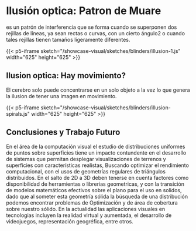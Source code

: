# Ilusión optica: Patron de Muare

es un patrón de interferencia que se forma cuando se superponen dos rejillas de líneas, ya sean rectas o curvas, con un cierto ángulo2​ o cuando tales rejillas tienen tamaños ligeramente diferentes.

{{< p5-iframe sketch="/showcase-visual/sketches/blinders/illusion-1.js" width="625" height="625" >}}

## Ilusion optica: Hay movimiento?

El cerebro solo puede concentrarse en un solo objeto a la vez lo que genera la ilusion de tener una imagen en movimiento.

{{< p5-iframe sketch="/showcase-visual/sketches/blinders/illusion-spirals.js" width="625" height="625" >}}

## Conclusiones y Trabajo Futuro

En el área de la computación visual el estudio de distribuciones uniformes de puntos sobre superficies tiene un impacto contundente en el desarrollo de sistemas que permitan desplegar visualizaciones de terrenos y superficies con características realistas, Buscando optimizar el rendimiento computacional, con el usos de geometrías regulares de triángulos distribuidos. En el salto de 2D a 3D deben tenerse en cuenta factores como disponibilidad de herramientas o librerias geometricas, y con la transición de modelos matemáticos efectivos sobre el plano para el uso en solidos, dado que al someter esta geometría sólida la búsqueda de una distribución podemos encontrar problemas de Optimización y de área de cobertura sobre nuestro sólido. En la actualidad las aplicaciones visuales en tecnologias incluyen la realidad virtual y aumentada, el desarrollo de videojuegos, representación geogréfica, entre otros.
